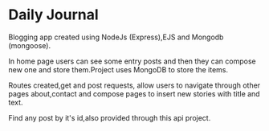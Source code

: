 # Daily Journal

Blogging app created using NodeJs (Express),EJS and Mongodb (mongoose).

In home page users can see some entry posts and then they can compose new one and store them.Project uses MongoDB to store the items.

Routes created,get and post requests, allow users to navigate through other pages about,contact and compose pages to insert new stories with title and text.

Find any post by it's id,also provided through this api project.



